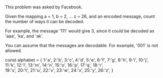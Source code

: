 This problem was asked by Facebook.

Given the mapping a = 1, b = 2, ... z = 26, and an encoded message, count the number of ways it can be decoded.

For example, the message '111' would give 3, since it could be decoded as 'aaa', 'ka', and 'ak'.

You can assume that the messages are decodable. For example, '001' is not allowed.

const alphabet = {
  1:'a',
  2:'b',
  3:'c',
  4:'d',
  5:'e',
  6:'f',
  7:'g',
  8:'h',
  9:'i',
  10:'j',
  11:'k',
  12:'l',
  13:'m',
  14:'n',
  15:'o',
  16:'p',
  17:'q',
  18:'r',    
  19:'s',
  20:'t',
  21:'u',
  22:'v',
  23:'w',
  24:'x',
  25:'y',
  26:'z',
}
